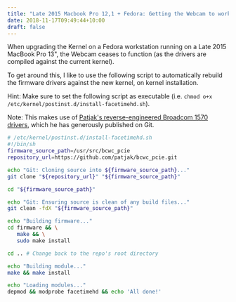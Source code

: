 ```yaml
---
title: "Late 2015 Macbook Pro 12,1 + Fedora: Getting the Webcam to work (and automating the process after Kernel upgrades)"
date: 2018-11-17T09:49:44+10:00
draft: false
---
```


When upgrading the Kernel on a Fedora workstation running on a Late 2015 MacBook Pro 13", the Webcam ceases to function (as the drivers are compiled against the current kernel).

To get around this, I like to use the following script to automatically rebuild the firmware drivers against the new kernel, on kernel installation.

Hint: Make sure to set the following script as executable (i.e. `chmod o+x /etc/kernel/postinst.d/install-facetimehd.sh`).

Note: This makes use of [Patjak's reverse-engineered Broadcom 1570 drivers](https://github.com/patjak/bcwc_pcie), which he has generously published on Git.

```bash
# /etc/kernel/postinst.d/install-facetimehd.sh
#!/bin/sh
firmware_source_path=/usr/src/bcwc_pcie
repository_url=https://github.com/patjak/bcwc_pcie.git

echo "Git: Cloning source into ${firmware_source_path}..."
git clone "${repository_url}" "${firmware_source_path}"

cd "${firmware_source_path}"

echo "Git: Ensuring source is clean of any build files..."
git clean -fdX "${firmware_source_path}"

echo "Building firmware..."
cd firmware && \
   make && \
   sudo make install

cd .. # Change back to the repo's root directory

echo "Building module..."
make && make install

echo "Loading modules..."
depmod && modprobe facetimehd && echo 'All done!'
```